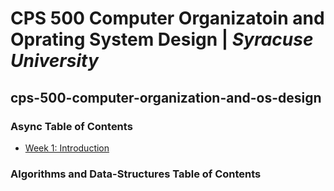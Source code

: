 # CPS 500 Computer Organizatoin and Oprating System Design | *Syracuse University*
## cps-500-computer-organization-and-os-design


### Async Table of Contents
- [Week 1: Introduction](/async/week1_intro/README.md#week-1-introduction)
### Algorithms and Data-Structures Table of Contents
